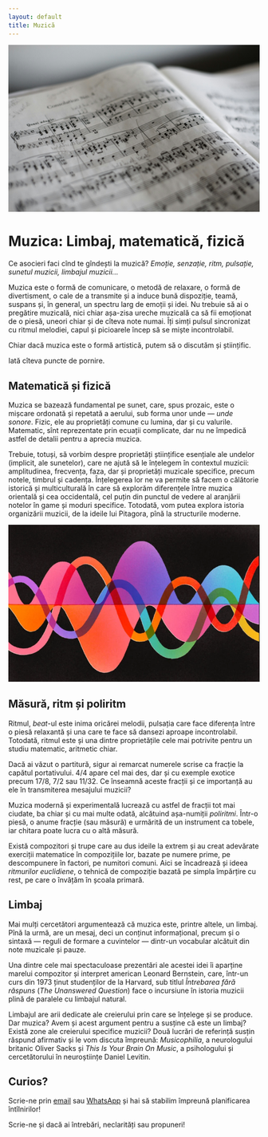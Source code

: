 ```yaml
---
layout: default
title: Muzică
---
```


<!-- Google tag (gtag.js) -->
<script async src="https://www.googletagmanager.com/gtag/js?id=G-2SJLNGNK0T"></script>
<script>
  window.dataLayer = window.dataLayer || [];
  function gtag(){dataLayer.push(arguments);}
  gtag('js', new Date());

  gtag('config', 'G-2SJLNGNK0T');
</script>

![Muzică](assets/music.jpg)

# Muzica: Limbaj, matematică, fizică

Ce asocieri faci cînd te gîndești la muzică? 
*Emoție, senzație, ritm, pulsație, sunetul muzicii, limbajul muzicii...*

Muzica este o formă de comunicare, o metodă de relaxare, o 
formă de divertisment, o cale de a transmite și a induce bună 
dispoziție, teamă, suspans și, în general, un spectru larg de 
emoții și idei. Nu trebuie să ai o pregătire muzicală, nici chiar 
așa-zisa ureche muzicală ca să fii emoționat de o piesă, uneori chiar 
și de cîteva note numai. Îți simți pulsul sincronizat cu ritmul melodiei, 
capul și picioarele încep să se miște incontrolabil.

Chiar dacă muzica este o formă artistică, putem să o discutăm și științific.

Iată cîteva puncte de pornire.

## Matematică și fizică
Muzica se bazează fundamental pe sunet, care, spus prozaic, 
este o mișcare ordonată și repetată a aerului, sub forma unor unde — *unde sonore*. 
Fizic, ele au proprietăți comune cu lumina, dar și cu valurile. 
Matematic, sînt reprezentate prin ecuații complicate, dar nu 
ne împedică astfel de detalii pentru a aprecia muzica.

Trebuie, totuși, să vorbim despre proprietăți științifice esențiale ale undelor (implicit, ale sunetelor), care 
ne ajută să le înțelegem în contextul muzicii: amplitudinea, frecvența, faza, dar 
și proprietăți muzicale specifice, precum notele, timbrul și cadența. Înțelegerea 
lor ne va permite să facem o călătorie istorică și multiculturală în care să explorăm 
diferențele între muzica orientală și cea occidentală, cel puțin din punctul de 
vedere al aranjării notelor în game și moduri specifice. Totodată, vom putea 
explora istoria organizării muzicii, de la ideile lui Pitagora, pînă la structurile moderne.

![Poliritm](assets/polyrhythm.webp)

## Măsură, ritm și poliritm
Ritmul, *beat*-ul este inima oricărei melodii, pulsația care face diferența între 
o piesă relaxantă și una care te face să dansezi aproape incontrolabil. Totodată, 
ritmul este și una dintre proprietățile cele mai potrivite pentru un studiu matematic, 
aritmetic chiar. 

Dacă ai văzut o partitură, sigur ai remarcat numerele scrise ca fracție 
la capătul portativului. 4/4 apare cel mai des, dar și cu exemple exotice 
precum 17/8, 7/2 sau 11/32. Ce înseamnă aceste fracții și ce importanță au 
ele în transmiterea mesajului muzicii?

Muzica modernă și experimentală lucrează cu astfel de fracții tot mai ciudate, 
ba chiar și cu mai multe odată, alcătuind așa-numiții *poliritmi*. Într-o piesă, o anume 
fracție (sau măsură) e urmărită de un instrument ca tobele, iar chitara poate 
lucra cu o altă măsură. 

Există compozitori și trupe care au dus ideile la extrem 
și au creat adevărate exerciții matematice în compozițiile lor, bazate pe numere 
prime, pe descompunere în factori, pe numitori comuni. Aici se încadrează și ideea 
*ritmurilor euclidiene*, o tehnică de compoziție bazată pe simpla împărțire cu rest, 
pe care o învățăm în școala primară.

## Limbaj
Mai mulți cercetători argumentează că muzica este, printre altele, un limbaj. 
Pînă la urmă, are un mesaj, deci un conținut informațional, precum și o sintaxă — reguli de 
formare a cuvintelor — dintr-un vocabular alcătuit din note muzicale și pauze. 

Una dintre 
cele mai spectaculoase prezentări ale acestei idei îi aparține marelui compozitor și 
interpret american Leonard Bernstein, care, într-un curs din 1973 ținut studenților 
de la Harvard, sub titlul *Întrebarea fără răspuns* (*The Unanswered Question*) face o 
incursiune în istoria muzicii plină de paralele cu limbajul natural.

Limbajul are arii dedicate ale creierului 
prin care se înțelege și se produce. Dar muzica? Avem și acest argument pentru a susține 
că este un limbaj? Există zone ale creierului specifice muzicii? Două lucrări de 
referință susțin răspund afirmativ și le vom discuta împreună: *Musicophilia*, a neurologului
britanic Oliver Sacks și *This Is Your Brain On Music*, a psihologului și cercetătorului 
în neuroștiințe Daniel Levitin.

## Curios?
Scrie-ne prin [email](mailto:adrianmanea@poligon-edu.ro) sau 
[WhatsApp](https://wa.me/40750408128) și hai să stabilim împreună planificarea întîlnirilor!

Scrie-ne și dacă ai întrebări, neclarități sau propuneri!